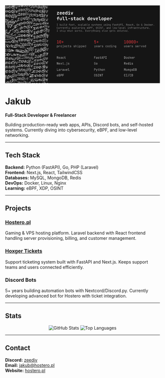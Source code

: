 <p align="center">
  <img src=".github/images/banner.png" alt="zeediv banner" />
</p>

# Jakub

**Full-Stack Developer & Freelancer**

Building production-ready web apps, APIs, Discord bots, and self-hosted systems. Currently diving into cybersecurity, eBPF, and low-level networking.

---

## Tech Stack

**Backend:** Python (FastAPI), Go, PHP (Laravel)  
**Frontend:** Next.js, React, TailwindCSS  
**Databases:** MySQL, MongoDB, Redis  
**DevOps:** Docker, Linux, Nginx  
**Learning:** eBPF, XDP, OSINT

---

## Projects

### [Hostero.pl](https://hostero.pl)
Gaming & VPS hosting platform. Laravel backend with React frontend handling server provisioning, billing, and customer management.

### [Hoxger Tickets](https://tickets.hoxger.pl)
Support ticketing system built with FastAPI and Next.js. Keeps support teams and users connected efficiently.

### Discord Bots
5+ years building automation bots with Nextcord/Discord.py. Currently developing advanced bot for Hostero with ticket integration.

---

## Stats

<div align="center">
  
![GitHub Stats](https://github-readme-streak-stats.herokuapp.com/?user=zeedivx&theme=dark&hide_border=true)
![Top Languages](https://github-readme-stats.vercel.app/api/top-langs/?username=zeedivx&layout=compact&theme=dark&hide_border=true)

</div>

---

## Contact

**Discord:** [zeediv](https://discord.com/users/444132380119138312)  
**Email:** jakub@hostero.pl  
**Website:** [hostero.pl](https://hostero.pl)
